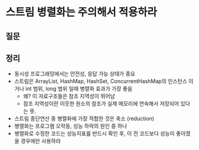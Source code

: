 # 스트림 병렬화는 주의해서 적용하라



## 질문

## 정리

- 동시성 프로그래밍에서는 안전성, 응답 가능 상태가 중요
- 스트림은 ArrayList, HashMap, HashSet, ConcurrentHashMap의 인스턴스 이거나 int 범위, long 범위 일때 병렬화 효과가 가장 좋음
  - 왜? 이 자료구조들은 참조 지역성이 뛰어남
  - 참조 지역성이란 이웃한 원소의 참조가 실제 메모리에 연속해서 저장되어 있다는 뜻.
- 스트림 종단연산 중 병렬화에 가장 적합한 것은 축소 (reduction)
- 병렬화는 프로그램 오작동, 성능 하락의 원인 중 하나
- 병렬화로 수정한 코드는 성능지표를 반드시 확인 후, 이 전 코드보다 성능이 좋아졌을 경우에만 사용하라



